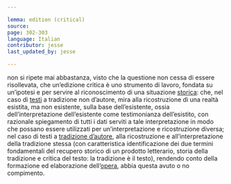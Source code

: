 ```yaml
---

lemma: edition (critical)
source:
page: 302-303
language: Italian
contributor: jesse
last_updated_by: jesse

---
```

non si ripete mai abbastanza, visto che la questione non cessa di essere risollevata, che un’edizione critica è uno strumento di lavoro, fondata su un’ipotesi e per servire al riconoscimento di una situazione [storica](history.html): che, nel caso di [testi](textWork.html) a tradizione non d’autore, mira alla ricostruzione di una realtà esistita, ma non esistente, sulla base dell’esistente, ossia dell’interpretazione dell’esistente come testimonianza dell’esistito, con razionale spiegamento di tutti i dati serviti a tale interpretazione in modo che possano essere utilizzati per un’interpretazione e ricostruzione diversa; nel caso di testi a [tradizione d’autore](filologiaDAutore.html), alla ricostruzione e all’interpretazione della tradizione stessa (con caratteristica identificazione dei due termini fondamentali del recupero storico di un prodotto letterario, storia della tradizione e critica del testo: la tradizione è il testo), rendendo conto della formazione ed elaborazione dell’[opera](work.html), abbia questa avuto o no compimento.
